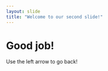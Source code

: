 ```yaml
---
layout: slide
title: "Welcome to our second slide!"
---
```

# Good job!
Use the left arrow to go back!
